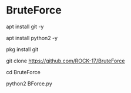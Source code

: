 # BruteForce



apt install git -y


apt install python2 -y


pkg install git


git clone https://github.com/ROCK-17/BruteForce


cd BruteForce


python2 BForce.py
